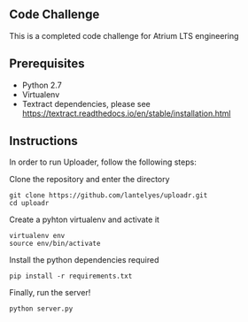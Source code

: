 ## Code Challenge

This is a completed code challenge for Atrium LTS engineering

## Prerequisites

* Python 2.7
* Virtualenv
* Textract dependencies, please see https://textract.readthedocs.io/en/stable/installation.html



## Instructions

In order to run Uploader, follow the following steps:

Clone the repository and enter the directory
```
git clone https://github.com/lantelyes/uploadr.git
cd uploadr
```

Create a pyhton virtualenv and activate it
```
virtualenv env
source env/bin/activate
```

Install the python dependencies required
```
pip install -r requirements.txt
```

Finally, run the server!
```
python server.py
```
